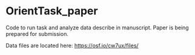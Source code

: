 # OrientTask_paper
Code to run task and analyze data describe in manuscript.
Paper is being prepared for submission.

Data files are located here: https://osf.io/cw7ux/files/
